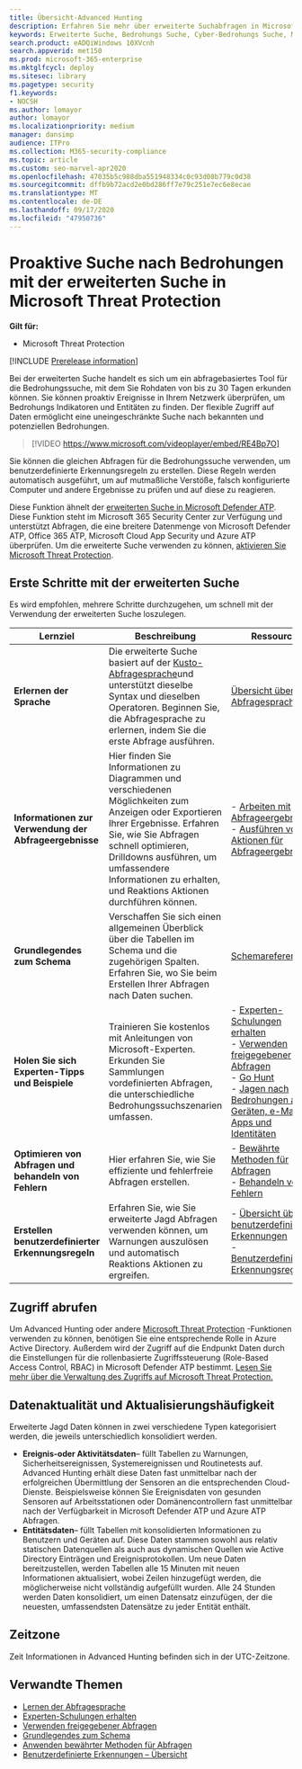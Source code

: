```yaml
---
title: Übersicht-Advanced Hunting
description: Erfahren Sie mehr über erweiterte Suchabfragen in Microsoft 365 und wie Sie diese verwenden, um Bedrohungen und Schwachstellen in Ihrem Netzwerk proaktiv zu ermitteln.
keywords: Erweiterte Suche, Bedrohungs Suche, Cyber-Bedrohungs Suche, Microsoft Threat Protection, Microsoft 365, MTP, m365, Suche, Abfrage, Telemetrie, benutzerdefinierte Erkennungen, Schema, Kusto, Microsoft 365, Microsoft Threat Protection
search.product: eADQiWindows 10XVcnh
search.appverid: met150
ms.prod: microsoft-365-enterprise
ms.mktglfcycl: deploy
ms.sitesec: library
ms.pagetype: security
f1.keywords:
- NOCSH
ms.author: lomayor
author: lomayor
ms.localizationpriority: medium
manager: dansimp
audience: ITPro
ms.collection: M365-security-compliance
ms.topic: article
ms.custom: seo-marvel-apr2020
ms.openlocfilehash: 47035b5c988dba551948334c0c93d08b779c0d38
ms.sourcegitcommit: dffb9b72acd2e0bd286ff7e79c251e7ec6e8ecae
ms.translationtype: MT
ms.contentlocale: de-DE
ms.lasthandoff: 09/17/2020
ms.locfileid: "47950736"
---
```

# <a name="proactively-hunt-for-threats-with-advanced-hunting-in-microsoft-threat-protection"></a>Proaktive Suche nach Bedrohungen mit der erweiterten Suche in Microsoft Threat Protection

**Gilt für:**
- Microsoft Threat Protection

[!INCLUDE [Prerelease information](../includes/prerelease.md)]

Bei der erweiterten Suche handelt es sich um ein abfragebasiertes Tool für die Bedrohungssuche, mit dem Sie Rohdaten von bis zu 30 Tagen erkunden können. Sie können proaktiv Ereignisse in Ihrem Netzwerk überprüfen, um Bedrohungs Indikatoren und Entitäten zu finden. Der flexible Zugriff auf Daten ermöglicht eine uneingeschränkte Suche nach bekannten und potenziellen Bedrohungen.
<p></p>

> [!VIDEO https://www.microsoft.com/videoplayer/embed/RE4Bp7O]

Sie können die gleichen Abfragen für die Bedrohungssuche verwenden, um benutzerdefinierte Erkennungsregeln zu erstellen. Diese Regeln werden automatisch ausgeführt, um auf mutmaßliche Verstöße, falsch konfigurierte Computer und andere Ergebnisse zu prüfen und auf diese zu reagieren.

Diese Funktion ähnelt der [erweiterten Suche in Microsoft Defender ATP](https://docs.microsoft.com/windows/security/threat-protection/microsoft-defender-atp/advanced-hunting-overview). Diese Funktion steht im Microsoft 365 Security Center zur Verfügung und unterstützt Abfragen, die eine breitere Datenmenge von Microsoft Defender ATP, Office 365 ATP, Microsoft Cloud App Security und Azure ATP überprüfen. Um die erweiterte Suche verwenden zu können, [aktivieren Sie Microsoft Threat Protection](mtp-enable.md).

## <a name="get-started-with-advanced-hunting"></a>Erste Schritte mit der erweiterten Suche

Es wird empfohlen, mehrere Schritte durchzugehen, um schnell mit der Verwendung der erweiterten Suche loszulegen.

| Lernziel | Beschreibung | Ressource |
|--|--|--|
| **Erlernen der Sprache** | Die erweiterte Suche basiert auf der [Kusto-Abfragesprache](https://docs.microsoft.com/azure/kusto/query/)und unterstützt dieselbe Syntax und dieselben Operatoren. Beginnen Sie, die Abfragesprache zu erlernen, indem Sie die erste Abfrage ausführen. | [Übersicht über die Abfragesprache](advanced-hunting-query-language.md) |
| **Informationen zur Verwendung der Abfrageergebnisse** | Hier finden Sie Informationen zu Diagrammen und verschiedenen Möglichkeiten zum Anzeigen oder Exportieren Ihrer Ergebnisse. Erfahren Sie, wie Sie Abfragen schnell optimieren, Drilldowns ausführen, um umfassendere Informationen zu erhalten, und Reaktions Aktionen durchführen können. | - [Arbeiten mit Abfrageergebnissen](advanced-hunting-query-results.md)<br>- [Ausführen von Aktionen für Abfrageergebnisse](advanced-hunting-take-action.md) |
| **Grundlegendes zum Schema** | Verschaffen Sie sich einen allgemeinen Überblick über die Tabellen im Schema und die zugehörigen Spalten. Erfahren Sie, wo Sie beim Erstellen Ihrer Abfragen nach Daten suchen. | [Schemareferenz](advanced-hunting-schema-tables.md) |
| **Holen Sie sich Experten-Tipps und Beispiele** | Trainieren Sie kostenlos mit Anleitungen von Microsoft-Experten. Erkunden Sie Sammlungen vordefinierten Abfragen, die unterschiedliche Bedrohungssuchszenarien umfassen. | - [Experten-Schulungen erhalten](advanced-hunting-expert-training.md)<br>- [Verwenden freigegebener Abfragen](advanced-hunting-shared-queries.md)<br>- [Go Hunt](advanced-hunting-go-hunt.md)<br>- [Jagen nach Bedrohungen auf Geräten, e-Mails, Apps und Identitäten](advanced-hunting-query-emails-devices.md) |
| **Optimieren von Abfragen und behandeln von Fehlern** | Hier erfahren Sie, wie Sie effiziente und fehlerfreie Abfragen erstellen. | - [Bewährte Methoden für Abfragen](advanced-hunting-best-practices.md)<br>- [Behandeln von Fehlern](advanced-hunting-errors.md) |
| **Erstellen benutzerdefinierter Erkennungsregeln** | Erfahren Sie, wie Sie erweiterte Jagd Abfragen verwenden können, um Warnungen auszulösen und automatisch Reaktions Aktionen zu ergreifen. | - [Übersicht über benutzerdefinierte Erkennungen](custom-detections-overview.md)<br>- [Benutzerdefinierte Erkennungsregeln](custom-detection-rules.md) |

## <a name="get-access"></a>Zugriff abrufen
Um Advanced Hunting oder andere [Microsoft Threat Protection](microsoft-threat-protection.md) -Funktionen verwenden zu können, benötigen Sie eine entsprechende Rolle in Azure Active Directory. Außerdem wird der Zugriff auf die Endpunkt Daten durch die Einstellungen für die rollenbasierte Zugriffssteuerung (Role-Based Access Control, RBAC) in Microsoft Defender ATP bestimmt. [Lesen Sie mehr über die Verwaltung des Zugriffs auf Microsoft Threat Protection.](mtp-permissions.md)

## <a name="data-freshness-and-update-frequency"></a>Datenaktualität und Aktualisierungshäufigkeit
Erweiterte Jagd Daten können in zwei verschiedene Typen kategorisiert werden, die jeweils unterschiedlich konsolidiert werden.

- **Ereignis-oder Aktivitätsdaten**– füllt Tabellen zu Warnungen, Sicherheitsereignissen, Systemereignissen und Routinetests auf. Advanced Hunting erhält diese Daten fast unmittelbar nach der erfolgreichen Übermittlung der Sensoren an die entsprechenden Cloud-Dienste. Beispielsweise können Sie Ereignisdaten von gesunden Sensoren auf Arbeitsstationen oder Domänencontrollern fast unmittelbar nach der Verfügbarkeit in Microsoft Defender ATP und Azure ATP Abfragen.
- **Entitätsdaten**– füllt Tabellen mit konsolidierten Informationen zu Benutzern und Geräten auf. Diese Daten stammen sowohl aus relativ statischen Datenquellen als auch aus dynamischen Quellen wie Active Directory Einträgen und Ereignisprotokollen. Um neue Daten bereitzustellen, werden Tabellen alle 15 Minuten mit neuen Informationen aktualisiert, wobei Zeilen hinzugefügt werden, die möglicherweise nicht vollständig aufgefüllt wurden. Alle 24 Stunden werden Daten konsolidiert, um einen Datensatz einzufügen, der die neuesten, umfassendsten Datensätze zu jeder Entität enthält.

## <a name="time-zone"></a>Zeitzone
Zeit Informationen in Advanced Hunting befinden sich in der UTC-Zeitzone.

## <a name="related-topics"></a>Verwandte Themen
- [Lernen der Abfragesprache](advanced-hunting-query-language.md)
- [Experten-Schulungen erhalten](advanced-hunting-expert-training.md)
- [Verwenden freigegebener Abfragen](advanced-hunting-shared-queries.md)
- [Grundlegendes zum Schema](advanced-hunting-schema-tables.md)
- [Anwenden bewährter Methoden für Abfragen](advanced-hunting-best-practices.md)
- [Benutzerdefinierte Erkennungen – Übersicht](custom-detections-overview.md)

